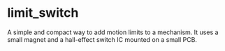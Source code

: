 # limit_switch
A simple and compact way to add motion limits to a mechanism. It uses a small magnet and a hall-effect switch IC mounted on a small PCB.
